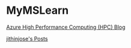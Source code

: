 # MyMSLearn

[Azure High Performance Computing (HPC) Blog](https://techcommunity.microsoft.com/t5/azure-high-performance-computing/bg-p/AzureHighPerformanceComputingBlog)

[jithinjose's Posts](https://techcommunity.microsoft.com/t5/forums/recentpostspage/post-type/message/user-id/324164)
